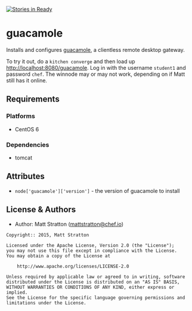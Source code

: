 [![Stories in Ready](https://badge.waffle.io/mattstratton/guacamole-cookbook.png?label=ready&title=Ready)](https://waffle.io/mattstratton/guacamole-cookbook)
# guacamole

Installs and configures [guacamole](http://guac-dev.org), a clientless remote desktop gateway.

To try it out, do a `kitchen converge` and then load up [http://localhost:8080/guacamole](http://localhost:8080/guacamole). Log in with the username `student1` and password `chef`. The winnode may or may not work, depending on if Matt still has it online.

## Requirements
### Platforms
- CentOS 6

### Dependencies
- tomcat

## Attributes
* `node['guacamole']['version']` - the version of guacamole to install

## License & Authors
- Author: Matt Stratton (<mattstratton@chef.io>)

```text
Copyright:: 2015, Matt Stratton

Licensed under the Apache License, Version 2.0 (the "License");
you may not use this file except in compliance with the License.
You may obtain a copy of the License at

    http://www.apache.org/licenses/LICENSE-2.0

Unless required by applicable law or agreed to in writing, software
distributed under the License is distributed on an "AS IS" BASIS,
WITHOUT WARRANTIES OR CONDITIONS OF ANY KIND, either express or implied.
See the License for the specific language governing permissions and
limitations under the License.
```

